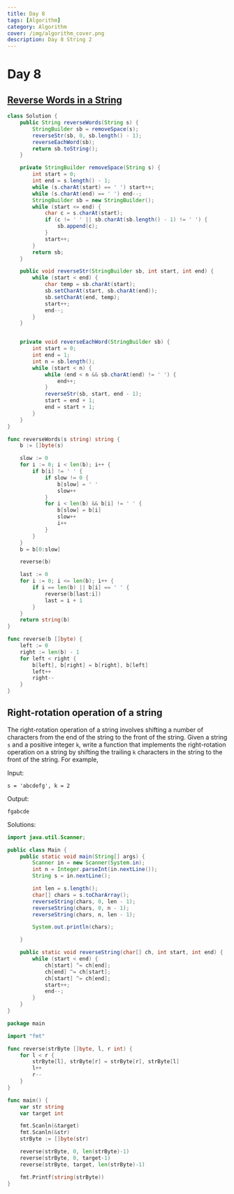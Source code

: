 ```yaml
---
title: Day 8
tags: [Algorithm]
category: Algorithm
cover: /img/algorithm_cover.png
description: Day 8 String 2
---
```


# Day 8

## [Reverse Words in a String](https://leetcode.com/problems/reverse-words-in-a-string/description/)

```java
class Solution {
    public String reverseWords(String s) {
        StringBuilder sb = removeSpace(s);
        reverseStr(sb, 0, sb.length() - 1);
        reverseEachWord(sb);
        return sb.toString();
    }

    private StringBuilder removeSpace(String s) {
        int start = 0;
        int end = s.length() - 1;
        while (s.charAt(start) == ' ') start++;
        while (s.charAt(end) == ' ') end--;
        StringBuilder sb = new StringBuilder();
        while (start <= end) {
            char c = s.charAt(start);
            if (c != ' ' || sb.charAt(sb.length() - 1) != ' ') {
                sb.append(c);
            }
            start++;
        }
        return sb;
    }

    public void reverseStr(StringBuilder sb, int start, int end) {
        while (start < end) {
            char temp = sb.charAt(start);
            sb.setCharAt(start, sb.charAt(end));
            sb.setCharAt(end, temp);
            start++;
            end--;
        }
    }


    private void reverseEachWord(StringBuilder sb) {
        int start = 0;
        int end = 1;
        int n = sb.length();
        while (start < n) {
            while (end < n && sb.charAt(end) != ' ') {
                end++;
            }
            reverseStr(sb, start, end - 1);
            start = end + 1;
            end = start + 1;
        }
    }
}
```

```go
func reverseWords(s string) string {
	b := []byte(s)

	slow := 0
	for i := 0; i < len(b); i++ {
		if b[i] != ' ' {
			if slow != 0 {
				b[slow] = ' '
				slow++
			}
			for i < len(b) && b[i] != ' ' {
				b[slow] = b[i]
				slow++
				i++
			}
		}
	}
	b = b[0:slow]

	reverse(b)

	last := 0
	for i := 0; i <= len(b); i++ {
		if i == len(b) || b[i] == ' ' {
			reverse(b[last:i])
			last = i + 1
		}
	}
	return string(b)
}

func reverse(b []byte) {
	left := 0
	right := len(b) - 1
	for left < right {
		b[left], b[right] = b[right], b[left]
		left++
		right--
	}
}
```

## Right-rotation operation of a string

The right-rotation operation of a string involves shifting a number of characters from the end of the string to the front of the string. Given a string `s` and a positive integer `k`, write a function that implements the right-rotation operation on a string by shifting the trailing `k` characters in the string to the front of the string.
For example, 

Input:

```
s = 'abcdefg', k = 2
```

Output:

```
fgabcde
```

Solutions:

```java
import java.util.Scanner;

public class Main {
    public static void main(String[] args) {
        Scanner in = new Scanner(System.in);
        int n = Integer.parseInt(in.nextLine());
        String s = in.nextLine();

        int len = s.length();
        char[] chars = s.toCharArray();
        reverseString(chars, 0, len - 1);
        reverseString(chars, 0, n - 1);
        reverseString(chars, n, len - 1);

        System.out.println(chars);

    }

    public static void reverseString(char[] ch, int start, int end) {
        while (start < end) {
            ch[start] ^= ch[end];
            ch[end] ^= ch[start];
            ch[start] ^= ch[end];
            start++;
            end--;
        }
    }
}
```

```go
package main

import "fmt"

func reverse(strByte []byte, l, r int) {
	for l < r {
		strByte[l], strByte[r] = strByte[r], strByte[l]
		l++
		r--
	}
}

func main() {
	var str string
	var target int

	fmt.Scanln(&target)
	fmt.Scanln(&str)
	strByte := []byte(str)

	reverse(strByte, 0, len(strByte)-1)
	reverse(strByte, 0, target-1)
	reverse(strByte, target, len(strByte)-1)

	fmt.Printf(string(strByte))
}

```

